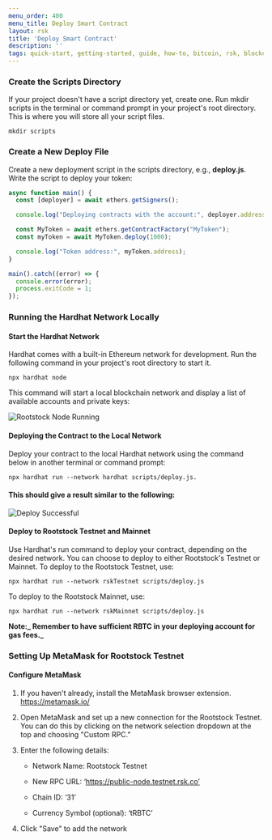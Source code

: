 ```yaml
---
menu_order: 400
menu_title: Deploy Smart Contract
layout: rsk
title: 'Deploy Smart Contract'
description: ''
tags: quick-start, getting-started, guide, how-to, bitcoin, rsk, blockchain
---
```


### Create the Scripts Directory

If your project doesn't have a script directory yet, create one. Run mkdir scripts in the terminal or command prompt in your project's root directory. This is where you will store all your script files.

```shell
mkdir scripts
```

### Create a New Deploy File

Create a new deployment script in the scripts directory, e.g., **deploy.js**.
Write the script to deploy your token:

```js
async function main() {
  const [deployer] = await ethers.getSigners();

  console.log("Deploying contracts with the account:", deployer.address);

  const MyToken = await ethers.getContractFactory("MyToken");
  const myToken = await MyToken.deploy(1000);

  console.log("Token address:", myToken.address);
}

main().catch((error) => {
  console.error(error);
  process.exitCode = 1;
});
```

### Running the Hardhat Network Locally

#### Start the Hardhat Network

Hardhat comes with a built-in Ethereum network for development. Run the following command in your project's root directory to start it.

```shell
npx hardhat node
```

This command will start a local blockchain network and display a list of available accounts and private keys:

![Rootstock Node Running](/assets/img/guides/quickstart/getting-started/run-node.png)

#### Deploying the Contract to the Local Network
Deploy your contract to the local Hardhat network using the command below in another terminal or command prompt:

```shell
npx hardhat run --network hardhat scripts/deploy.js.
```

#### This should give a result similar to the following:

![Deploy Successful](/assets/img/guides/quickstart/getting-started/deploy-success.png)

#### Deploy to Rootstock Testnet and Mainnet

Use Hardhat's run command to deploy your contract, depending on the desired network. You can choose to deploy to either Rootstock's Testnet or Mainnet.
To deploy to the Rootstock Testnet, use:

```shell
npx hardhat run --network rskTestnet scripts/deploy.js
```

To deploy to the Rootstock Mainnet, use:

```shell
npx hardhat run --network rskMainnet scripts/deploy.js
```

**Note:_ Remember to have sufficient RBTC in your deploying account for gas fees._**

### Setting Up MetaMask for Rootstock Testnet

#### Configure MetaMask

1. If you haven't already, install the MetaMask browser extension. https://metamask.io/

2. Open MetaMask and set up a new connection for the Rootstock Testnet. You can do this by clicking on the network selection dropdown at the top and choosing "Custom RPC."

3. Enter the following details:

    - Network Name: Rootstock Testnet

    - New RPC URL: ‘https://public-node.testnet.rsk.co’

    - Chain ID: ‘31’

    - Currency Symbol (optional): ‘tRBTC’

4. Click "Save" to add the network
